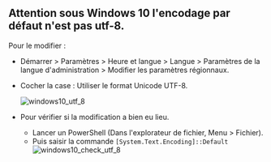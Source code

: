 Attention sous Windows 10 l'encodage par défaut n'est pas utf-8.
----
Pour le modifier : 
- Démarrer > Paramètres > Heure et langue > Langue > Paramètres de la langue d'administration > Modifier les paramètres régionnaux.
- Cocher la case : Utiliser le format Unicode UTF-8.

  ![windows10_utf_8](https://user-images.githubusercontent.com/19194678/97777129-5e74d680-1b6e-11eb-8b6f-9a90b872b069.png)

- Pour vérifier si la modification a bien eu lieu. 
  - Lancer un PowerShell (Dans l'explorateur de fichier, Menu > Fichier).
  - Puis saisir la commande `[System.Text.Encoding]::Default`
  ![windows10_check_utf_8](https://user-images.githubusercontent.com/19194678/97777402-42723480-1b70-11eb-9795-89b6940734a1.png)
